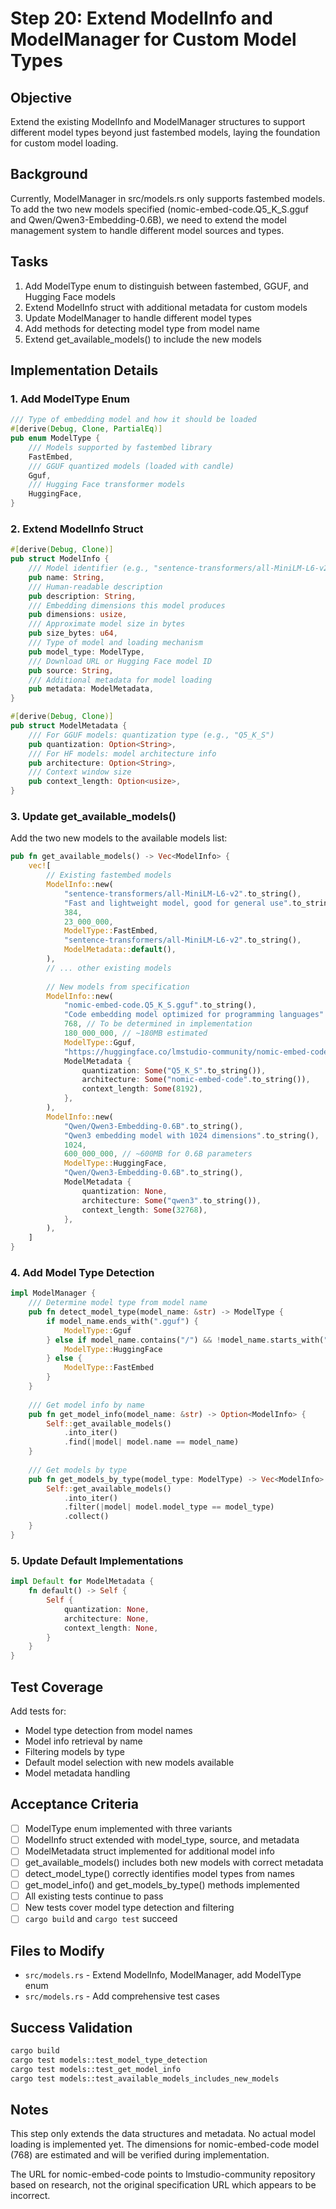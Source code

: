 # Step 20: Extend ModelInfo and ModelManager for Custom Model Types

## Objective
Extend the existing ModelInfo and ModelManager structures to support different model types beyond just fastembed models, laying the foundation for custom model loading.

## Background
Currently, ModelManager in src/models.rs only supports fastembed models. To add the two new models specified (nomic-embed-code.Q5_K_S.gguf and Qwen/Qwen3-Embedding-0.6B), we need to extend the model management system to handle different model sources and types.

## Tasks
1. Add ModelType enum to distinguish between fastembed, GGUF, and Hugging Face models
2. Extend ModelInfo struct with additional metadata for custom models
3. Update ModelManager to handle different model types
4. Add methods for detecting model type from model name
5. Extend get_available_models() to include the new models

## Implementation Details

### 1. Add ModelType Enum
```rust
/// Type of embedding model and how it should be loaded
#[derive(Debug, Clone, PartialEq)]
pub enum ModelType {
    /// Models supported by fastembed library
    FastEmbed,
    /// GGUF quantized models (loaded with candle)
    Gguf,
    /// Hugging Face transformer models
    HuggingFace,
}
```

### 2. Extend ModelInfo Struct
```rust
#[derive(Debug, Clone)]
pub struct ModelInfo {
    /// Model identifier (e.g., "sentence-transformers/all-MiniLM-L6-v2")
    pub name: String,
    /// Human-readable description
    pub description: String,
    /// Embedding dimensions this model produces
    pub dimensions: usize,
    /// Approximate model size in bytes
    pub size_bytes: u64,
    /// Type of model and loading mechanism
    pub model_type: ModelType,
    /// Download URL or Hugging Face model ID
    pub source: String,
    /// Additional metadata for model loading
    pub metadata: ModelMetadata,
}

#[derive(Debug, Clone)]
pub struct ModelMetadata {
    /// For GGUF models: quantization type (e.g., "Q5_K_S")
    pub quantization: Option<String>,
    /// For HF models: model architecture info
    pub architecture: Option<String>,
    /// Context window size
    pub context_length: Option<usize>,
}
```

### 3. Update get_available_models()
Add the two new models to the available models list:
```rust
pub fn get_available_models() -> Vec<ModelInfo> {
    vec![
        // Existing fastembed models
        ModelInfo::new(
            "sentence-transformers/all-MiniLM-L6-v2".to_string(),
            "Fast and lightweight model, good for general use".to_string(),
            384,
            23_000_000,
            ModelType::FastEmbed,
            "sentence-transformers/all-MiniLM-L6-v2".to_string(),
            ModelMetadata::default(),
        ),
        // ... other existing models
        
        // New models from specification
        ModelInfo::new(
            "nomic-embed-code.Q5_K_S.gguf".to_string(),
            "Code embedding model optimized for programming languages".to_string(),
            768, // To be determined in implementation
            180_000_000, // ~180MB estimated
            ModelType::Gguf,
            "https://huggingface.co/lmstudio-community/nomic-embed-code-GGUF/resolve/main/nomic-embed-code.Q5_K_S.gguf".to_string(),
            ModelMetadata {
                quantization: Some("Q5_K_S".to_string()),
                architecture: Some("nomic-embed-code".to_string()),
                context_length: Some(8192),
            },
        ),
        ModelInfo::new(
            "Qwen/Qwen3-Embedding-0.6B".to_string(),
            "Qwen3 embedding model with 1024 dimensions".to_string(),
            1024,
            600_000_000, // ~600MB for 0.6B parameters
            ModelType::HuggingFace,
            "Qwen/Qwen3-Embedding-0.6B".to_string(),
            ModelMetadata {
                quantization: None,
                architecture: Some("qwen3".to_string()),
                context_length: Some(32768),
            },
        ),
    ]
}
```

### 4. Add Model Type Detection
```rust
impl ModelManager {
    /// Determine model type from model name
    pub fn detect_model_type(model_name: &str) -> ModelType {
        if model_name.ends_with(".gguf") {
            ModelType::Gguf
        } else if model_name.contains("/") && !model_name.starts_with("sentence-transformers") {
            ModelType::HuggingFace
        } else {
            ModelType::FastEmbed
        }
    }
    
    /// Get model info by name
    pub fn get_model_info(model_name: &str) -> Option<ModelInfo> {
        Self::get_available_models()
            .into_iter()
            .find(|model| model.name == model_name)
    }
    
    /// Get models by type
    pub fn get_models_by_type(model_type: ModelType) -> Vec<ModelInfo> {
        Self::get_available_models()
            .into_iter()
            .filter(|model| model.model_type == model_type)
            .collect()
    }
}
```

### 5. Update Default Implementations
```rust
impl Default for ModelMetadata {
    fn default() -> Self {
        Self {
            quantization: None,
            architecture: None,
            context_length: None,
        }
    }
}
```

## Test Coverage
Add tests for:
- Model type detection from model names
- Model info retrieval by name
- Filtering models by type
- Default model selection with new models available
- Model metadata handling

## Acceptance Criteria
- [ ] ModelType enum implemented with three variants
- [ ] ModelInfo struct extended with model_type, source, and metadata
- [ ] ModelMetadata struct implemented for additional model info
- [ ] get_available_models() includes both new models with correct metadata
- [ ] detect_model_type() correctly identifies model types from names
- [ ] get_model_info() and get_models_by_type() methods implemented
- [ ] All existing tests continue to pass
- [ ] New tests cover model type detection and filtering
- [ ] `cargo build` and `cargo test` succeed

## Files to Modify
- `src/models.rs` - Extend ModelInfo, ModelManager, add ModelType enum
- `src/models.rs` - Add comprehensive test cases

## Success Validation
```bash
cargo build
cargo test models::test_model_type_detection
cargo test models::test_get_model_info
cargo test models::test_available_models_includes_new_models
```

## Notes
This step only extends the data structures and metadata. No actual model loading is implemented yet. The dimensions for nomic-embed-code model (768) are estimated and will be verified during implementation.

The URL for nomic-embed-code points to lmstudio-community repository based on research, not the original specification URL which appears to be incorrect.